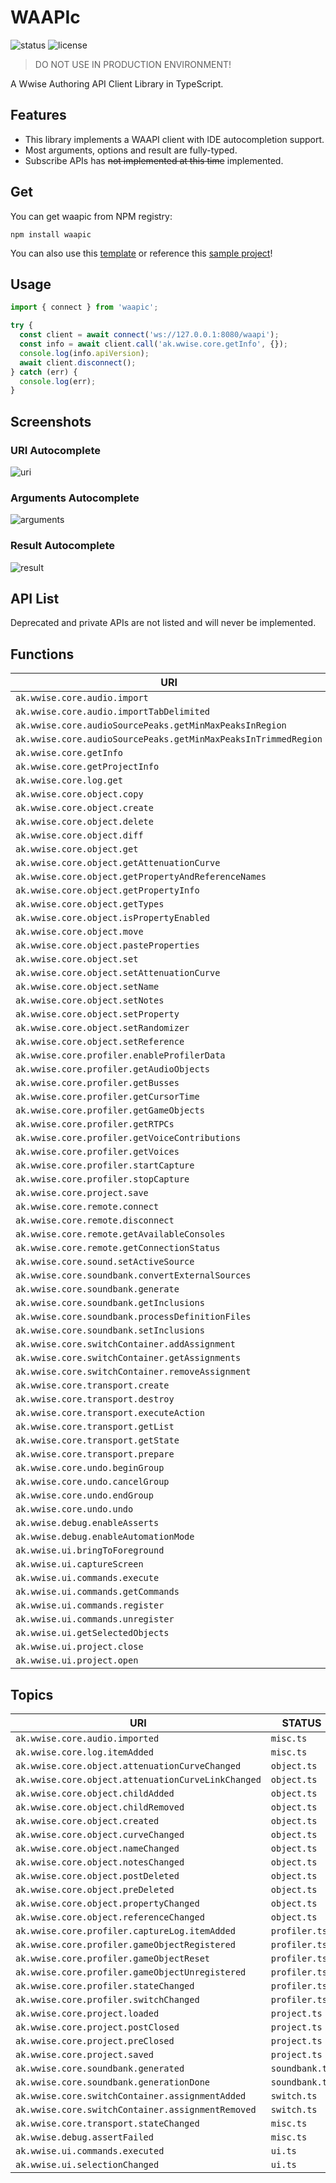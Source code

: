 # WAAPIc

![status](https://img.shields.io/badge/status-beta-orange)
![license](https://img.shields.io/badge/license-MIT-blue)

> DO NOT USE IN PRODUCTION ENVIRONMENT!

A Wwise Authoring API Client Library in TypeScript.

## Features

- This library implements a WAAPI client with IDE autocompletion support.
- Most arguments, options and result are fully-typed.
- Subscribe APIs has ~~not implemented at this time~~ implemented.

## Get

You can get waapic from NPM registry:

```
npm install waapic
```

You can also use this [template](https://github.com/mashisora/waapi-script-template) or reference this [sample project](https://github.com/mashisora/waapi-script-sample)!

## Usage

```ts
import { connect } from 'waapic';

try {
  const client = await connect('ws://127.0.0.1:8080/waapi');
  const info = await client.call('ak.wwise.core.getInfo', {});
  console.log(info.apiVersion);
  await client.disconnect();
} catch (err) {
  console.log(err);
}
```

## Screenshots

### URI Autocomplete

![uri](./public/screenshot_01.png)

### Arguments Autocomplete

![arguments](./public/screenshot_02.png)

### Result Autocomplete

![result](./public/screenshot_03.png)

## API List

Deprecated and private APIs are not listed and will never be implemented.

## Functions

| URI                                                            | LOCATION       |
| -------------------------------------------------------------- | -------------- |
| `ak.wwise.core.audio.import`                                   | `audio.ts`     |
| `ak.wwise.core.audio.importTabDelimited`                       | `audio.ts`     |
| `ak.wwise.core.audioSourcePeaks.getMinMaxPeaksInRegion`        | `audio.ts`     |
| `ak.wwise.core.audioSourcePeaks.getMinMaxPeaksInTrimmedRegion` | `audio.ts`     |
| `ak.wwise.core.getInfo`                                        | `misc.ts`      |
| `ak.wwise.core.getProjectInfo`                                 | `misc.ts`      |
| `ak.wwise.core.log.get`                                        | `misc.ts`      |
| `ak.wwise.core.object.copy`                                    | `object.ts`    |
| `ak.wwise.core.object.create`                                  | `object.ts`    |
| `ak.wwise.core.object.delete`                                  | `object.ts`    |
| `ak.wwise.core.object.diff`                                    | `object.ts`    |
| `ak.wwise.core.object.get`                                     | `object.ts`    |
| `ak.wwise.core.object.getAttenuationCurve`                     | `object.ts`    |
| `ak.wwise.core.object.getPropertyAndReferenceNames`            | `object.ts`    |
| `ak.wwise.core.object.getPropertyInfo`                         | `object.ts`    |
| `ak.wwise.core.object.getTypes`                                | `object.ts`    |
| `ak.wwise.core.object.isPropertyEnabled`                       | `object.ts`    |
| `ak.wwise.core.object.move`                                    | `object.ts`    |
| `ak.wwise.core.object.pasteProperties`                         | `object.ts`    |
| `ak.wwise.core.object.set`                                     | `object.ts`    |
| `ak.wwise.core.object.setAttenuationCurve`                     | `object.ts`    |
| `ak.wwise.core.object.setName`                                 | `object.ts`    |
| `ak.wwise.core.object.setNotes`                                | `object.ts`    |
| `ak.wwise.core.object.setProperty`                             | `object.ts`    |
| `ak.wwise.core.object.setRandomizer`                           | `object.ts`    |
| `ak.wwise.core.object.setReference`                            | `object.ts`    |
| `ak.wwise.core.profiler.enableProfilerData`                    | `profiler.ts`  |
| `ak.wwise.core.profiler.getAudioObjects`                       | `profiler.ts`  |
| `ak.wwise.core.profiler.getBusses`                             | `profiler.ts`  |
| `ak.wwise.core.profiler.getCursorTime`                         | `profiler.ts`  |
| `ak.wwise.core.profiler.getGameObjects`                        | `profiler.ts`  |
| `ak.wwise.core.profiler.getRTPCs`                              | `profiler.ts`  |
| `ak.wwise.core.profiler.getVoiceContributions`                 | `profiler.ts`  |
| `ak.wwise.core.profiler.getVoices`                             | `profiler.ts`  |
| `ak.wwise.core.profiler.startCapture`                          | `profiler.ts`  |
| `ak.wwise.core.profiler.stopCapture`                           | `profiler.ts`  |
| `ak.wwise.core.project.save`                                   | `project.ts`   |
| `ak.wwise.core.remote.connect`                                 | `remote.ts`    |
| `ak.wwise.core.remote.disconnect`                              | `remote.ts`    |
| `ak.wwise.core.remote.getAvailableConsoles`                    | `remote.ts`    |
| `ak.wwise.core.remote.getConnectionStatus`                     | `remote.ts`    |
| `ak.wwise.core.sound.setActiveSource`                          | `audio.ts`     |
| `ak.wwise.core.soundbank.convertExternalSources`               | `soundbank.ts` |
| `ak.wwise.core.soundbank.generate`                             | `soundbank.ts` |
| `ak.wwise.core.soundbank.getInclusions`                        | `soundbank.ts` |
| `ak.wwise.core.soundbank.processDefinitionFiles`               | `soundbank.ts` |
| `ak.wwise.core.soundbank.setInclusions`                        | `soundbank.ts` |
| `ak.wwise.core.switchContainer.addAssignment`                  | `switch.ts`    |
| `ak.wwise.core.switchContainer.getAssignments`                 | `switch.ts`    |
| `ak.wwise.core.switchContainer.removeAssignment`               | `switch.ts`    |
| `ak.wwise.core.transport.create`                               | `transport.ts` |
| `ak.wwise.core.transport.destroy`                              | `transport.ts` |
| `ak.wwise.core.transport.executeAction`                        | `transport.ts` |
| `ak.wwise.core.transport.getList`                              | `transport.ts` |
| `ak.wwise.core.transport.getState`                             | `transport.ts` |
| `ak.wwise.core.transport.prepare`                              | `transport.ts` |
| `ak.wwise.core.undo.beginGroup`                                | `undo.ts`      |
| `ak.wwise.core.undo.cancelGroup`                               | `undo.ts`      |
| `ak.wwise.core.undo.endGroup`                                  | `undo.ts`      |
| `ak.wwise.core.undo.undo`                                      | `undo.ts`      |
| `ak.wwise.debug.enableAsserts`                                 | `misc.ts`      |
| `ak.wwise.debug.enableAutomationMode`                          | `misc.ts`      |
| `ak.wwise.ui.bringToForeground`                                | `ui.ts`        |
| `ak.wwise.ui.captureScreen`                                    | `ui.ts`        |
| `ak.wwise.ui.commands.execute`                                 | `ui.ts`        |
| `ak.wwise.ui.commands.getCommands`                             | `ui.ts`        |
| `ak.wwise.ui.commands.register`                                | `ui.ts`        |
| `ak.wwise.ui.commands.unregister`                              | `ui.ts`        |
| `ak.wwise.ui.getSelectedObjects`                               | `ui.ts`        |
| `ak.wwise.ui.project.close`                                    | `project.ts`   |
| `ak.wwise.ui.project.open`                                     | `project.ts`   |

## Topics

| URI                                                | STATUS         |
| -------------------------------------------------- | -------------- |
| `ak.wwise.core.audio.imported`                     | `misc.ts`      |
| `ak.wwise.core.log.itemAdded`                      | `misc.ts`      |
| `ak.wwise.core.object.attenuationCurveChanged`     | `object.ts`    |
| `ak.wwise.core.object.attenuationCurveLinkChanged` | `object.ts`    |
| `ak.wwise.core.object.childAdded`                  | `object.ts`    |
| `ak.wwise.core.object.childRemoved`                | `object.ts`    |
| `ak.wwise.core.object.created`                     | `object.ts`    |
| `ak.wwise.core.object.curveChanged`                | `object.ts`    |
| `ak.wwise.core.object.nameChanged`                 | `object.ts`    |
| `ak.wwise.core.object.notesChanged`                | `object.ts`    |
| `ak.wwise.core.object.postDeleted`                 | `object.ts`    |
| `ak.wwise.core.object.preDeleted`                  | `object.ts`    |
| `ak.wwise.core.object.propertyChanged`             | `object.ts`    |
| `ak.wwise.core.object.referenceChanged`            | `object.ts`    |
| `ak.wwise.core.profiler.captureLog.itemAdded`      | `profiler.ts`  |
| `ak.wwise.core.profiler.gameObjectRegistered`      | `profiler.ts`  |
| `ak.wwise.core.profiler.gameObjectReset`           | `profiler.ts`  |
| `ak.wwise.core.profiler.gameObjectUnregistered`    | `profiler.ts`  |
| `ak.wwise.core.profiler.stateChanged`              | `profiler.ts`  |
| `ak.wwise.core.profiler.switchChanged`             | `profiler.ts`  |
| `ak.wwise.core.project.loaded`                     | `project.ts`   |
| `ak.wwise.core.project.postClosed`                 | `project.ts`   |
| `ak.wwise.core.project.preClosed`                  | `project.ts`   |
| `ak.wwise.core.project.saved`                      | `project.ts`   |
| `ak.wwise.core.soundbank.generated`                | `soundbank.ts` |
| `ak.wwise.core.soundbank.generationDone`           | `soundbank.ts` |
| `ak.wwise.core.switchContainer.assignmentAdded`    | `switch.ts`    |
| `ak.wwise.core.switchContainer.assignmentRemoved`  | `switch.ts`    |
| `ak.wwise.core.transport.stateChanged`             | `misc.ts`      |
| `ak.wwise.debug.assertFailed`                      | `misc.ts`      |
| `ak.wwise.ui.commands.executed`                    | `ui.ts`        |
| `ak.wwise.ui.selectionChanged`                     | `ui.ts`        |
